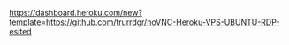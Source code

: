 https://dashboard.heroku.com/new?template=https://github.com/trurrdgr/noVNC-Heroku-VPS-UBUNTU-RDP-esited
